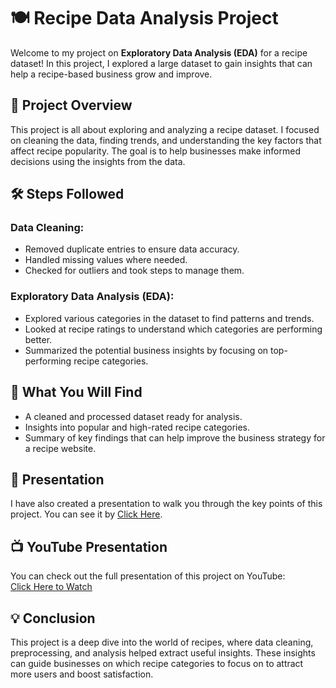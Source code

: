 # 🍽️ Recipe Data Analysis Project

Welcome to my project on **Exploratory Data Analysis (EDA)** for a recipe dataset! In this project, I explored a large dataset to gain insights that can help a recipe-based business grow and improve.

## 📄 Project Overview
This project is all about exploring and analyzing a recipe dataset. I focused on cleaning the data, finding trends, and understanding the key factors that affect recipe popularity. The goal is to help businesses make informed decisions using the insights from the data.

## 🛠️ Steps Followed

### Data Cleaning:
- Removed duplicate entries to ensure data accuracy.
- Handled missing values where needed.
- Checked for outliers and took steps to manage them.

### Exploratory Data Analysis (EDA):
- Explored various categories in the dataset to find patterns and trends.
- Looked at recipe ratings to understand which categories are performing better.
- Summarized the potential business insights by focusing on top-performing recipe categories.

## 📝 What You Will Find
- A cleaned and processed dataset ready for analysis.
- Insights into popular and high-rated recipe categories.
- Summary of key findings that can help improve the business strategy for a recipe website.

## 🎥 Presentation
I have also created a presentation to walk you through the key points of this project. You can see it by [Click Here](https://gamma.app/docs/Exploratory-Data-Analysis-on-Recipe-Dataset-xmz42i3j7bkil98).

## 📺 YouTube Presentation

You can check out the full presentation of this project on YouTube:  
[Click Here to Watch](https://youtu.be/RRwKU0eilVg)

## 💡 Conclusion
This project is a deep dive into the world of recipes, where data cleaning, preprocessing, and analysis helped extract useful insights. These insights can guide businesses on which recipe categories to focus on to attract more users and boost satisfaction.

